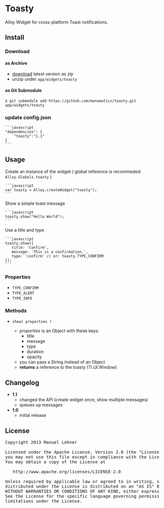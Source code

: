 # Toasty

Alloy Widget for cross-platform Toast notifications.

## Install

### Download

#### as Archive
* [download](https://github.com/manumaticx/toasty/releases) latest version as zip
* unzip under `app/widgets/toasty`
	
#### as Git Submodule

`$ git submodule add https://github.com/manumaticx/toasty.git app/widgets/toasty`

### update config.json

	```javascript
	"dependencies": {
	    "toasty":"1.1"
	}
	```

## Usage

Create an instance of the widget ( global reference is recommeded: `Alloy.Globals.toasty` )

    ```javascript
	var toasty = Alloy.createWidget("toasty");
    ```

Show a simple toast message

	```javascript
	toasty.show("Hello World");
    ```

Use a title and type
  
	```javascript
	toasty.show({
	   title: 'Confirm',
	   message: 'This is a confirmation.',
	   type: 'confirm' // or: toasty.TYPE_CONFIRM
	});
    ```

### Properties
* `TYPE_CONFIRM`
* `TYPE_ALERT`
* `TYPE_INFO`

### Methods
* `show( properties )`

	* _properties_ is an Object with these keys:
		* title
		* message
		* type
		* duration
		* opacity
	* you can pass a String instead of an Object
	* __returns__ a reference to the toasty (Ti.UI.Window)


## Changelog

* __1.1__ 
	* changed the API (create widget once, show multiple messages)
	* queues up messages
* __1.0__ 
	* initial release

## License

<pre>
Copyright 2013 Manuel Lehner

Licensed under the Apache License, Version 2.0 (the "License");
you may not use this file except in compliance with the License.
You may obtain a copy of the License at

   http://www.apache.org/licenses/LICENSE-2.0

Unless required by applicable law or agreed to in writing, software
distributed under the License is distributed on an "AS IS" BASIS,
WITHOUT WARRANTIES OR CONDITIONS OF ANY KIND, either express or implied.
See the License for the specific language governing permissions and
limitations under the License.
</pre>